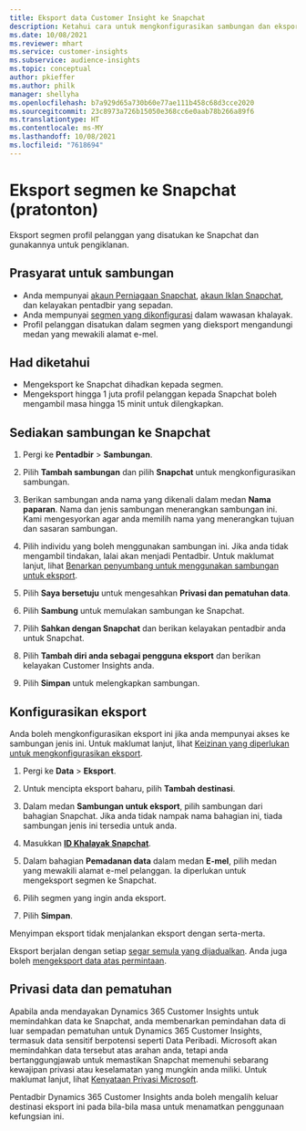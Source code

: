```yaml
---
title: Eksport data Customer Insight ke Snapchat
description: Ketahui cara untuk mengkonfigurasikan sambungan dan eksport ke Snapchat.
ms.date: 10/08/2021
ms.reviewer: mhart
ms.service: customer-insights
ms.subservice: audience-insights
ms.topic: conceptual
author: pkieffer
ms.author: philk
manager: shellyha
ms.openlocfilehash: b7a929d65a730b60e77ae111b458c68d3cce2020
ms.sourcegitcommit: 23c8973a726b15050e368cc6e0aab78b266a89f6
ms.translationtype: HT
ms.contentlocale: ms-MY
ms.lasthandoff: 10/08/2021
ms.locfileid: "7618694"
---
```

# <a name="export-segments-to-snapchat-preview"></a>Eksport segmen ke Snapchat (pratonton)

Eksport segmen profil pelanggan yang disatukan ke Snapchat dan gunakannya untuk pengiklanan. 

## <a name="prerequisites-for-a-connection"></a>Prasyarat untuk sambungan

-   Anda mempunyai [akaun Perniagaan Snapchat](https://business.snapchat.com/), [akaun Iklan Snapchat](https://ads.snapchat.com/), dan kelayakan pentadbir yang sepadan.
-   Anda mempunyai [segmen yang dikonfigurasi](segments.md) dalam wawasan khalayak.
-   Profil pelanggan disatukan dalam segmen yang dieksport mengandungi medan yang mewakili alamat e-mel.

## <a name="known-limitations"></a>Had diketahui

- Mengeksport ke Snapchat dihadkan kepada segmen.
- Mengeksport hingga 1 juta profil pelanggan kepada Snapchat boleh mengambil masa hingga 15 minit untuk dilengkapkan. 

## <a name="set-up-connection-to-snapchat"></a>Sediakan sambungan ke Snapchat

1. Pergi ke **Pentadbir** > **Sambungan**.

1. Pilih **Tambah sambungan** dan pilih **Snapchat** untuk mengkonfigurasikan sambungan.

1. Berikan sambungan anda nama yang dikenali dalam medan **Nama paparan**. Nama dan jenis sambungan menerangkan sambungan ini. Kami mengesyorkan agar anda memilih nama yang menerangkan tujuan dan sasaran sambungan.

1. Pilih individu yang boleh menggunakan sambungan ini. Jika anda tidak mengambil tindakan, lalai akan menjadi Pentadbir. Untuk maklumat lanjut, lihat [Benarkan penyumbang untuk menggunakan sambungan untuk eksport](connections.md#allow-contributors-to-use-a-connection-for-exports).

1. Pilih **Saya bersetuju** untuk mengesahkan **Privasi dan pematuhan data**.

1. Pilih **Sambung** untuk memulakan sambungan ke Snapchat.

1. Pilih **Sahkan dengan Snapchat** dan berikan kelayakan pentadbir anda untuk Snapchat. 

1. Pilih **Tambah diri anda sebagai pengguna eksport** dan berikan kelayakan Customer Insights anda.

1. Pilih **Simpan** untuk melengkapkan sambungan.

## <a name="configure-an-export"></a>Konfigurasikan eksport

Anda boleh mengkonfigurasikan eksport ini jika anda mempunyai akses ke sambungan jenis ini. Untuk maklumat lanjut, lihat [Keizinan yang diperlukan untuk mengkonfigurasikan eksport](export-destinations.md#set-up-a-new-export).

1. Pergi ke **Data** > **Eksport**.

1. Untuk mencipta eksport baharu, pilih **Tambah destinasi**.

1. Dalam medan **Sambungan untuk eksport**, pilih sambungan dari bahagian Snapchat. Jika anda tidak nampak nama bahagian ini, tiada sambungan jenis ini tersedia untuk anda.

1. Masukkan [**ID Khalayak Snapchat**](https://businesshelp.snapchat.com/s/article/custom-audiences).

1. Dalam bahagian **Pemadanan data** dalam medan **E-mel**, pilih medan yang mewakili alamat e-mel pelanggan. Ia diperlukan untuk mengeksport segmen ke Snapchat.

1. Pilih segmen yang ingin anda eksport. 

1. Pilih **Simpan**.

Menyimpan eksport tidak menjalankan eksport dengan serta-merta.

Eksport berjalan dengan setiap [segar semula yang dijadualkan](system.md#schedule-tab). Anda juga boleh [mengeksport data atas permintaan](export-destinations.md#run-exports-on-demand). 


## <a name="data-privacy-and-compliance"></a>Privasi data dan pematuhan

Apabila anda mendayakan Dynamics 365 Customer Insights untuk memindahkan data ke Snapchat, anda membenarkan pemindahan data di luar sempadan pematuhan untuk Dynamics 365 Customer Insights, termasuk data sensitif berpotensi seperti Data Peribadi. Microsoft akan memindahkan data tersebut atas arahan anda, tetapi anda bertanggungjawab untuk memastikan Snapchat memenuhi sebarang kewajipan privasi atau keselamatan yang mungkin anda miliki. Untuk maklumat lanjut, lihat [Kenyataan Privasi Microsoft](https://go.microsoft.com/fwlink/?linkid=396732).

Pentadbir Dynamics 365 Customer Insights anda boleh mengalih keluar destinasi eksport ini pada bila-bila masa untuk menamatkan penggunaan kefungsian ini.

